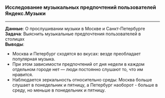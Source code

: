### Исследование музыкальных предпочтений пользователей Яндекс.Музыки
----------------
**Данные**: О прослушивании музыки в Москве и Санкт-Петербурге   
**Задача**: Выяснить музыкальные предпочтения пользователей в столицах    
**Выводы**:  
* Москва и Петербург сходятся во вкусах: везде преобладает популярная музыка.   
* При этом зависимости предпочтений от дня недели в каждом отдельном городе нет — люди постоянно слушают то, что им нравится.  
* Наблюдается зеркальность относительно среды: Москва больше слушает в понедельник и пятницу, а Петербург наоборот - больше в среду, но меньше в понедельник и пятницу.  
